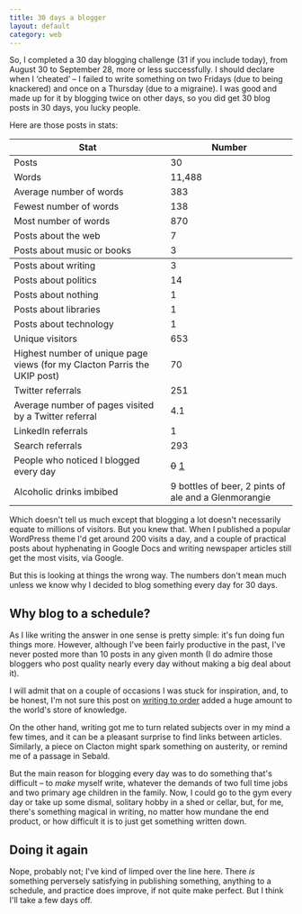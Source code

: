 ```yaml
---
title: 30 days a blogger
layout: default
category: web
---
```


So, I completed a 30 day blogging challenge (31 if you include today), from August 30 to September 28, more or less successfully. I should declare when I &#8216;cheated&#8217; &#8211; I failed to write something on two Fridays (due to being knackered) and once on a Thursday (due to a migraine). I was good and made up for it by blogging twice on other days, so you did get 30 blog posts in 30 days, you lucky people.

Here are those posts in stats:

<table class="pure-table table-custom">
<thead>
<tr><th>Stat</th><th>Number</th></tr>
</thead>
<tbody>
<tr><td>Posts</td><td>30</td></tr>
<tr><td>Words</td><td>11,488</td></tr>
<tr><td>Average number of words</td><td>383</td></tr>
<tr><td>Fewest number of words</td><td>138</td></tr>
<tr><td>Most number of words</td><td>870</td></tr>
<tr><td>Posts about the web</td><td>7</td></tr>
<tr><td>Posts about music or books</td><td>3</td></tr></tbody>
<tr><td>Posts about writing</td><td>3</td></tr>
<tr><td>Posts about politics</td><td>14</td></tr>
<tr><td>Posts about nothing</td><td>1</td></tr>
<tr><td>Posts about libraries</td><td>1</td></tr>
<tr><td>Posts about technology</td><td>1</td></tr>
<tr><td>Unique visitors</td><td>653</td></tr>
<tr><td>Highest number of unique page views (for my Clacton Parris the UKIP post)</td><td>70</td></tr>
<tr><td>Twitter referrals</td><td>251</td></tr>
<tr><td>Average number of pages visited by a Twitter referral</td><td>4.1</td></tr>
<tr><td>LinkedIn referrals</td><td>1</td></tr>
<tr><td>Search referrals</td><td>293</td></tr>
<tr><td>People who noticed I blogged every day</td><td><del>0</del> <a href="https://twitter.com/friendsofdarwin/status/516703230450233344">1</a></td></tr>
<tr><td>Alcoholic drinks imbibed</td><td>9 bottles of beer, 2 pints of ale and a Glenmorangie</td></tr>
</table>

Which doesn't tell us much except that blogging a lot doesn't necessarily equate to millions of visitors. But you knew that. When I published a popular WordPress theme I'd get around 200 visits a day, and a couple of practical posts about hyphenating in Google Docs and writing newspaper articles still get the most visits, via Google.

But this is looking at things the wrong way. The numbers don't mean much unless we know why I decided to blog something every day for 30 days.

## Why blog to a schedule?

As I like writing the answer in one sense is pretty simple: it's fun doing fun things more. However, although I've been fairly productive in the past, I've never posted more than 10 posts in any given month (I do admire those bloggers who post quality nearly every day without making a big deal about it).

I will admit that on a couple of occasions I was stuck for inspiration, and, to be honest, I'm not sure this post on <a href="/2014/09/writing-to-order/">writing to order</a> added a huge amount to the world's store of knowledge.

On the other hand, writing got me to turn related subjects over in my mind a few times, and it can be a pleasant surprise to find links between articles. Similarly, a piece on Clacton might spark something on austerity, or remind me of a passage in Sebald.

But the main reason for blogging every day was to do something that's difficult &#8211; to _make_ myself write, whatever the demands of two full time jobs and two primary age children in the family. Now, I could go to the gym every day or take up some dismal, solitary hobby in a shed or cellar, but, for me, there's something magical in writing, no matter how mundane the end product, or how difficult it is to just get something written down.

## Doing it again

Nope, probably not; I've kind of limped over the line here. There _is_ something perversely satisfying in publishing something, anything to a schedule, and practice does improve, if not quite make perfect. But I think I'll take a few days off.
